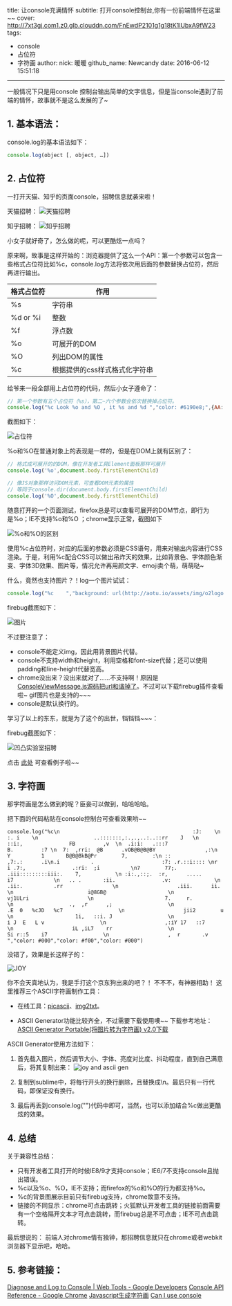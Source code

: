 title: 让console充满情怀
subtitle: 打开console控制台,你有一份前端情怀在这里~~
cover: http://7xt3gj.com1.z0.glb.clouddn.com/FnEwdP2101g1g18tK1lUbxA9fW23
tags:
  - console
  - 占位符
  - 字符画
author:
  nick: 暖暖
  github_name: Newcandy
date: 2016-06-12 15:51:18
---

一般情况下只是用console 控制台输出简单的文字信息，但是当console遇到了前端的情怀，故事就不是这么发展的了~
<!-- more -->


## 1. 基本语法：

console.log的基本语法如下：

```javascript
console.log(object [, object, …])
```


## 2. 占位符

一打开天猫、知乎的页面console，招聘信息就袭来啦！

天猫招聘：
![天猫招聘](http://7xt3gj.com1.z0.glb.clouddn.com/FpfNmVjqEJUN7rCqfdnj3vquPx--)

知乎招聘：
![知乎招聘](http://7xt3gj.com1.z0.glb.clouddn.com/Fvyb5hkp0hBX79XvRc2IUNVJjddo)

小女子就好奇了，怎么做的呢，可以更酷炫一点吗？

原来啊，故事是这样开始的：浏览器提供了这么一个API：第一个参数可以包含一些格式占位符比如%c，console.log方法将依次用后面的参数替换占位符，然后再进行输出。

| 格式占位符  |  作用  |
| ------------- |-------------|
| %s   |  字符串   |
| %d or %i  |   整数   |
| %f  |   浮点数  |
| %o  |   可展开的DOM  |
| %O  |   列出DOM的属性  |
| %c  |   根据提供的css样式格式化字符串  |

给爷来一段全部用上占位符的代码，然后小女子遵命了：

```javascript
// 第一个参数有五个占位符（%s），第二~六个参数会依次替换掉占位符。
console.log("%c Look %o and %O , it %s and %d ","color: #6190e8;",{AA: "WCN",BB: "wcn"},{AA: "WCN",BB: "wcn"},"CC",123);
```

截图如下：

![占位符](http://7xt3gj.com1.z0.glb.clouddn.com/Fu_fT1Dl20to5hXQZ3hxeFP6Bxk9)

%o和%O在普通对象上的表现是一样的，但是在DOM上就有区别了：

```javascript
// 格式成可展开的的DOM，像在开发者工具Element面板那样可展开
console.log('%o',document.body.firstElementChild)

// 像JS对象那样访问DOM元素，可查看DOM元素的属性
// 等同于console.dir(document.body.firstElementChild)
console.log('%O',document.body.firstElementChild)
```

随意打开的一个页面测试，firefox总是可以查看可展开的DOM节点，即行为是%o；IE不支持%o和%O ；chrome显示正常，截图如下

![%o和%O的区别](http://7xt3gj.com1.z0.glb.clouddn.com/FmUiB4a7VIQWgYfMsP9DZWlaR-KL)

使用%c占位符时，对应的后面的参数必须是CSS语句，用来对输出内容进行CSS渲染。于是，利用%c配合CSS可以做出吊炸天的效果，比如背景色、字体颜色渐变、字体3D效果、图片等，情况允许再用颜文字、emoji卖个萌，萌萌哒~

什么，竟然也支持图片？！log一个图片试试：

```javascript
console.log("%c    ","background: url(http://aotu.io/assets/img/o2logo.png) no-repeat left center;font-size: 60px;","\n");
```

firebug截图如下：

![图片](http://7xt3gj.com1.z0.glb.clouddn.com/FkqNNsDYs83oS2vgJNectandSuUI)

不过要注意了：
* console不能定义img，因此用背景图片代替。
* console不支持width和height，利用空格和font-size代替；还可以使用padding和line-height代替宽高。
* chrome没出来？没出来就对了……不支持啊！原因是[ConsoleViewMessage.js源码把url和谐掉了](https://src.chromium.org/viewvc/blink/trunk/Source/devtools/front_end/console/ConsoleViewMessage.js?pathrev=197345#l797)。不过可以下载firebug插件查看啦~ gif图片也是支持的~~~
* console是默认换行的。

学习了以上的东东，就是为了这个的出世，铛铛铛~~~：

firebug截图如下：

![凹凸实验室招聘](http://7xt3gj.com1.z0.glb.clouddn.com/FriQlRjoEvbtEKmfRZWASrUfloej)

点击 [此处](http://labs.qiang.it/qqpai/test/wcn/console/console.html) 可查看例子啦~~

## 3. 字符画

那字符画是怎么做到的呢？臣妾可以做到，哈哈哈哈。

把下面的代码粘贴在console控制台可查看效果哟~~

```
console.log("%c\n                                           :J:    \n                                          :. i    \n                  ..:::::::,:.,.,..:..::rr    J   \n               ::i:,               FB         ,v  \n  .i:i:   .:::7                     B.         :7 \n  7:  ,rri:  @B      .vOB@B@B@BY                ,:\n  Y          1       B@B@BkB@Pr        7,        :\n ::                                  ,7:.:      .i\n.i          .                      :7: .r.::i:::: \nr         i .7:,               .:ri:  ;i          \n7        77;.  .iii:::::::::iii:.    7,           \n :i:.,::;.  :r,      .....         i7             \n   .. .       :ii.               .v:              \n                .ii:.          .rr                \n                   .iii.      ii.                 \n                        i@8GB@                    \n                        vj1ULri                   \n                       7.     r.                  \n                  .,  ,r      ,;                  \n                  .E  0   %cJD   %c7                  \n                   jii2        u                  \n                    1i,   ::i. J                  \n                    i J  E   L v                  \n                   ,:iY 17   ::7                  \n                   iL ,iL7    rr                  \n                   Si r::5    i7                  \n                   ,  r       .v                  ","color: #000","color: #f00","color: #000")
```

没错了，效果是长这样子的：

![JOY](http://7xt3gj.com1.z0.glb.clouddn.com/Fp9tde_TaaPqxthmzlGhXkU1NLCn)

你不会天真地认为，我是手打这个京东狗出来的吧？！
不不不，有神器相助！
这里推荐三个ASCII字符画制作工具：

* 在线工具：[picascii](http://picascii.com/)、[img2txt](http://www.degraeve.com/img2txt.php)。

* ASCII Generator功能比较齐全，不过需要下载使用噢~~ 下载参考地址：[ASCII Generator Portable(将图片转为字符画) v2.0下载](http://pan.baidu.com/share/link?shareid=3161588673&uk=3509597415)

ASCII Generator使用方法如下：

1. 首先载入图片，然后调节大小、字体、亮度对比度、抖动程度，直到自己满意后，将其复制出来： ![joy and ascii gen](http://7xt3gj.com1.z0.glb.clouddn.com/FpT2xLD8nYAoIP7Lq-8sBusUPBfJ)


2. 复制到sublime中，将每行开头的换行删除，且替换成\n。最后只有一行代码，即保证没有换行。

3. 最后再丢到console.log("")代码中即可，当然，也可以添加结合%c做出更酷炫的效果。


## 4. 总结

关于兼容性总结：

* 只有开发者工具打开的时候IE8/9才支持console；IE6/7不支持console且抛出错误。
* %c以及%o、%O，IE不支持；而firefox的%o和%O的行为都支持%o。
* %c的背景图展示目前只有firebug支持，chrome故意不支持。
* 链接的不同显示：chrome可点击跳转；火狐默认开发者工具的链接前面需要有一个空格隔开文本才可点击跳转，而firebug总是不可点击；IE不可点击跳转。

最后想说的： 前端人对chrome情有独钟，那招聘信息就只在chrome或者webkit浏览器下显示吧，哈哈。

## 5. 参考链接：

[Diagnose and Log to Console | Web Tools - Google Developers](https://developers.google.com/web/tools/chrome-devtools/debug/console/console-write#string-substitution-and-formatting)
[Console API Reference - Google Chrome](https://developer.chrome.com/devtools/docs/console-api)
[Javascript生成字符画](http://7demo.github.io/Javascript%E7%94%9F%E6%88%90%E5%AD%97%E7%AC%A6-%E5%B7%A5%E5%85%B7%E7%AF%87/)
[Can I use console ](http://caniuse.com/#search=console)

